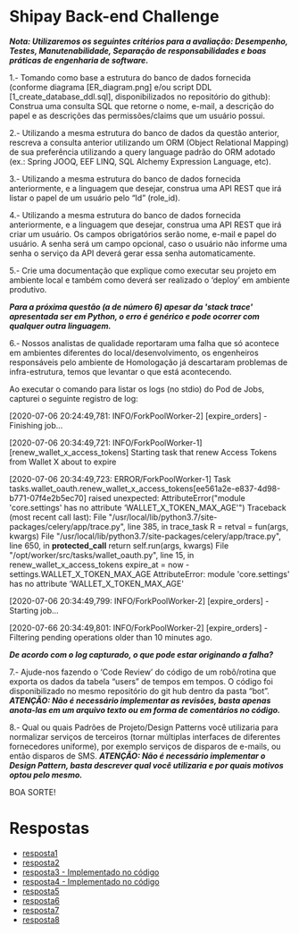 # Shipay Back-end Challenge

***Nota: Utilizaremos os seguintes critérios para a avaliação: Desempenho, Testes, Manutenabilidade, Separação de responsabilidades e boas práticas de engenharia de software.***

1.- Tomando como base a estrutura do banco de dados fornecida (conforme diagrama [ER_diagram.png] e/ou script DDL [1_create_database_ddl.sql], disponibilizados no repositório do github): Construa uma consulta SQL que retorne o nome, e-mail, a descrição do papel e as descrições das permissões/claims que um usuário possui.

2.- Utilizando a mesma estrutura do banco de dados da questão anterior, rescreva a consulta anterior utilizando um ORM (Object Relational Mapping) de sua preferência utilizando a query language padrão do ORM adotado (ex.: Spring JOOQ, EEF LINQ, SQL Alchemy Expression Language, etc).

3.- Utilizando a mesma estrutura do banco de dados fornecida anteriormente, e a linguagem que desejar, construa uma API REST que irá listar o papel de um usuário pelo “Id” (role_id).

4.- Utilizando a mesma estrutura do banco de dados fornecida anteriormente, e a linguagem que desejar, construa uma API REST que irá criar um usuário. Os campos obrigatórios serão nome, e-mail e papel do usuário. A senha será um campo opcional, caso o usuário não informe uma senha o serviço da API deverá gerar essa senha automaticamente.

5.- Crie uma documentação que explique como executar seu projeto em ambiente local e também como deverá ser realizado o ‘deploy’ em ambiente produtivo.

***Para a próxima questão (a de número 6) apesar da 'stack trace' apresentada ser em Python, o erro é genérico e pode ocorrer com qualquer outra linguagem.***

6.- Nossos analistas de qualidade reportaram uma falha que só acontece em ambientes diferentes do local/desenvolvimento, os engenheiros responsáveis pelo ambiente de Homologação já descartaram problemas de infra-estrutura, temos que levantar o que está acontecendo.

Ao executar o comando para listar os logs (no stdio) do Pod de Jobs, capturei o seguinte registro de log:

[2020-07-06 20:24:49,781: INFO/ForkPoolWorker-2] [expire_orders] - Finishing job…

[2020-07-06 20:34:49,721: INFO/ForkPoolWorker-1] [renew_wallet_x_access_tokens] Starting task that renew Access Tokens from Wallet X about to expire

[2020-07-06 20:34:49,723: ERROR/ForkPoolWorker-1] Task tasks.wallet_oauth.renew_wallet_x_access_tokens[ee561a2e-e837-4d98-b771-07f4e2b5ec70] raised unexpected: AttributeError("module 'core.settings' has no attribute ‘WALLET_X_TOKEN_MAX_AGE'")
Traceback (most recent call last):
  File "/usr/local/lib/python3.7/site-packages/celery/app/trace.py", line 385, in trace_task
    R = retval = fun(args, kwargs)
  File "/usr/local/lib/python3.7/site-packages/celery/app/trace.py", line 650, in __protected_call__
    return self.run(args, kwargs)
  File "/opt/worker/src/tasks/wallet_oauth.py", line 15, in renew_wallet_x_access_tokens
    expire_at = now - settings.WALLET_X_TOKEN_MAX_AGE
AttributeError: module 'core.settings' has no attribute ‘WALLET_X_TOKEN_MAX_AGE'

[2020-07-06 20:34:49,799: INFO/ForkPoolWorker-2] [expire_orders] - Starting job…

[2020-07-66 20:34:49,801: INFO/ForkPoolWorker-2] [expire_orders] - Filtering pending operations older than 10 minutes ago.


***De acordo com o log capturado, o que pode estar originando a falha?***


7.- Ajude-nos fazendo o ‘Code Review’ do código de um robô/rotina que exporta os dados da tabela “users” de tempos em tempos. O código foi disponibilizado no mesmo repositório do git hub dentro da pasta “bot”. ***ATENÇÃO: Não é necessário implementar as revisões, basta apenas anota-las em um arquivo texto ou em forma de comentários no código.***

8.- Qual ou quais Padrões de Projeto/Design Patterns você utilizaria para normalizar serviços de terceiros (tornar múltiplas interfaces de diferentes fornecedores uniforme), por exemplo serviços de disparos de e-mails, ou então disparos de SMS. ***ATENÇÃO: Não é necessário implementar o Design Pattern, basta descrever qual você utilizaria e por quais motivos optou pelo mesmo.***

BOA SORTE!

# Respostas

- [resposta1](scripts/resposta1.sql)
- [resposta2](scripts/resposta2.py)
- [resposta3 - Implementado no código](src/users/api.py)
- [resposta4 - Implementado no código](src/users/api.py)
- [resposta5](scripts/resposta5.md)
- [resposta6](scripts/resposta6.txt)
- [resposta7](bot/bot.py)
- [resposta8](scripts/resposta8.txt)
